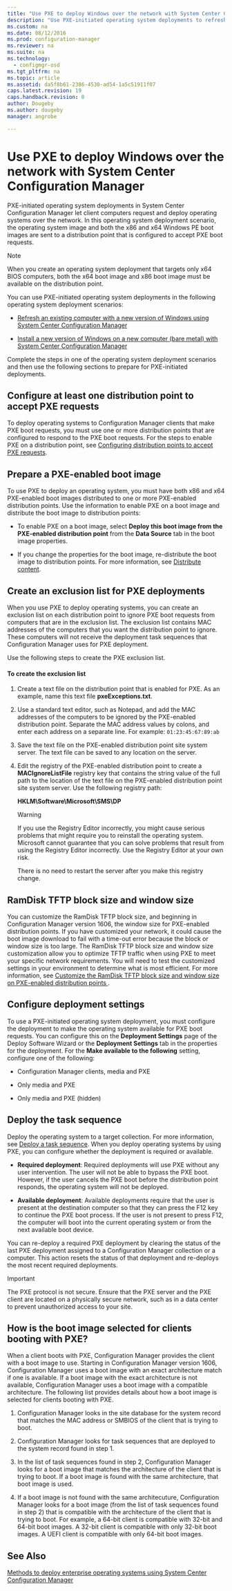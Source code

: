 ```yaml
---
title: "Use PXE to deploy Windows over the network with System Center Configuration Manager"
description: "Use PXE-initiated operating system deployments to refresh a computer’s operating system or to install a new version of Windows on a new computer."
ms.custom: na
ms.date: 08/12/2016
ms.prod: configuration-manager
ms.reviewer: na
ms.suite: na
ms.technology:
  - configmgr-osd
ms.tgt_pltfrm: na
ms.topic: article
ms.assetid: da5f8b61-2386-4530-ad54-1a5c51911f07
caps.latest.revision: 19
caps.handback.revision: 0
author: Dougebyms.author: dougebymanager: angrobe

---
```

# Use PXE to deploy Windows over the network with System Center Configuration Manager
PXE-initiated operating system deployments in System Center Configuration Manager let client computers request and deploy operating systems over the network. In this operating system deployment scenario, the operating system image and both the x86 and x64 Windows PE boot images are sent to a distribution point that is configured to accept PXE boot requests.  

> [!NOTE]  
>  When you create an operating system deployment that targets only  x64 BIOS  computers, both the x64 boot image and x86 boot image must be available on the distribution point.  

 You can use PXE-initiated operating system deployments in the following operating system deployment scenarios:  

-   [Refresh an existing computer with a new version of Windows using System Center Configuration Manager](../../osd/deploy-use/refresh-an-existing-computer-with-a-new-version-of-windows.md)  

-   [Install a new version of Windows on a new computer (bare metal) with System Center Configuration Manager](../../osd/deploy-use/install-new-windows-version-new-computer-bare-metal.md)  

 Complete the steps in one of the operating system deployment scenarios and then use the following sections to prepare for PXE-initiated deployments.  

##  <a name="BKMK_Configure"></a> Configure at least one distribution point to accept PXE requests  
 To deploy operating systems to Configuration Manager clients that make PXE boot requests, you must use one or more distribution points that are configured to respond to the PXE boot requests.  For the steps to enable PXE on a distribution point, see [Configuring distribution points to accept PXE requests](../../osd/plan-design/prepare-site-system-roles-for-operating-system-deployments.md#BKMK_PXEDistributionPoint).  

## Prepare a PXE-enabled boot image  
 To use PXE to deploy an operating system, you must have both x86 and x64 PXE-enabled boot images distributed to one or more PXE-enabled distribution points. Use the information to enable PXE on a boot image and distribute the boot image to distribution points:  

-   To enable PXE on a boot image, select  **Deploy this boot image from the PXE-enabled distribution point** from the **Data Source** tab in the boot image properties.  

-   If you change the properties for the boot image, re-distribute the boot image to distribution points. For more information, see [Distribute content](../../core/servers/deploy/configure/manage-content-and-content-infrastructure.md#bkmk_dist).  

##  <a name="BKMK_PXEExclusionList"></a> Create an exclusion list for PXE deployments  
 When you use PXE to deploy operating systems, you can create an exclusion list on each distribution point to  ignore PXE boot requests from computers that are in the exclusion list. The exclusion list contains MAC addresses of the computers that you want the distribution point to ignore. These computers will not receive the deployment task sequences that Configuration Manager uses for PXE deployment.  

 Use the following steps to create the PXE exclusion list.  

#### To create the exclusion list  

1.  Create a text file on the distribution point that is enabled for PXE. As an example, name this text file **pxeExceptions.txt**.  

2.  Use a standard text editor, such as Notepad, and add the MAC addresses of the computers to be ignored by the PXE-enabled distribution point. Separate the MAC address values by colons, and enter each address on a separate line. For example: `01:23:45:67:89:ab`  

3.  Save the text file on the PXE-enabled distribution point site system server. The text file can be saved to any location on the server.  

4.  Edit the registry of the PXE-enabled distribution point to create a **MACIgnoreListFile** registry key that contains the string value of the full path to the location of the text file on the PXE-enabled distribution point site system server. Use the following registry path:  

     **HKLM\Software\Microsoft\SMS\DP**  

    > [!WARNING]  
    >  If you use the Registry Editor incorrectly, you might cause serious problems that might require you to reinstall the operating system. Microsoft cannot guarantee that you can solve problems that result from using the Registry Editor incorrectly. Use the Registry Editor at your own risk.  

     There is no need to restart the server after you make this registry change.  

##  <a name="BKMK_RamDiskTFTP"></a>RamDisk TFTP block size and window size  
You can customize the RamDisk TFTP block size, and beginning in Configuration Manager version 1606, the window size for PXE-enabled distribution points. If you have customized your network, it could cause the boot image download to fail with a time-out error because the block or window size is too large. The RamDisk TFTP block size and window size customization allow you to optimize TFTP traffic when using PXE to meet your specific network requirements. You will need to test the customized settings in your environment to determine what is most efficient. For more information, see [Customize the RamDisk TFTP block size and window size on PXE-enabled distribution points  ](..\plan-design\prepare-site-system-roles-for-operating-system-deployments.md#BKMK_RamDiskTFTP).

## Configure deployment settings  
 To use a PXE-initiated operating system deployment, you must configure the deployment to make the operating system available for PXE boot requests. You can configure this on the **Deployment Settings** page of the Deploy Software Wizard or the **Deployment Settings** tab in the properties for the deployment.  For the **Make available to the following** setting, configure one of the following:  

-   Configuration Manager clients, media and PXE  

-   Only media and PXE  

-   Only media and PXE (hidden)  

##  <a name="BKMK_Deploy"></a> Deploy the task sequence  
 Deploy the operating system to a target collection. For more information, see [Deploy a task sequence](../../osd/deploy-use/manage-task-sequences-to-automate-tasks.md#BKMK_DeployTS). When you deploy operating systems by using PXE, you can configure whether the deployment is required or available.  

-   **Required deployment**: Required deployments will use PXE without any user intervention. The user will not be able to bypass the PXE boot. However, if the user cancels the PXE boot before the distribution point responds, the operating system will not be deployed.  

-   **Available deployment**: Available deployments require that the user is present at the destination computer so that they can press the F12 key to continue the PXE boot process. If the user is not present to press F12, the computer will boot into the current operating system or from the next available boot device.  

 You can re-deploy a required PXE deployment by clearing the status of the last PXE deployment assigned to a Configuration Manager collection or a computer. This action resets the status of that deployment and re-deploys the most recent required deployments.  

> [!IMPORTANT]  
>  The PXE protocol is not secure. Ensure that the PXE server and the PXE client are located on a physically secure network, such as in a data center to prevent unauthorized access to your site.  

##  How is the boot image selected for clients booting with PXE?
When a client boots with PXE, Configuration Manager provides the client with a boot image to use. Starting in Configuration Manager version 1606, Configuration Manager uses a boot image with an exact architecture match if one is available. If a boot image with the exact architecture is not available, Configuration Manager uses a boot image with a compatible architecture. The following list provides details about how a boot image is selected for clients booting with PXE.
1. Configuration Manager looks in the site database for the system record that matches the MAC address or SMBIOS of the client that is trying to boot.
2. Configuration Manager looks for task sequences that are deployed to the system record found in step 1.
3. In the list of task sequences found in step 2, Configuration Manager looks for a boot image that matches the architecture of the client that is trying to boot. If a boot image is found with the same architecture, that boot image is used.

4. If a boot image is not found with the same architecuture, Configuration Manager looks for a boot image (from the list of task sequences found in step 2) that is compatible with the architecture of the client that is trying to boot. For example, a 64-bit client is compatible with 32-bit and 64-bit boot images. A 32-bit client is compatible with only 32-bit boot images. A UEFI client is compatible with only 64-bit boot images.

## See Also  
 [Methods to deploy enterprise operating systems using System Center Configuration Manager](../../osd/deploy-use/methods-to-deploy-enterprise-operating-systems.md)
